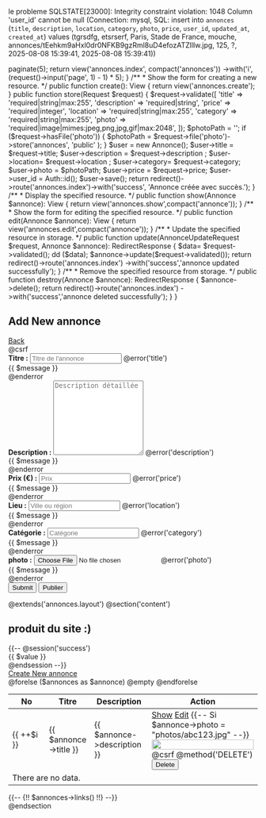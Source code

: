 le probleme SQLSTATE[23000]: Integrity constraint violation: 1048 Column 'user_id' cannot be null (Connection: mysql, SQL: insert into `annonces` (`title`, `description`, `location`, `category`, `photo`, `price`, `user_id`, `updated_at`, `created_at`) values (tgrsdfg, etsrserf, Paris, Stade de France, mouche, annonces/tEehkm9aHxl0dr0NFKB9gzRml8uD4efozATZllIw.jpg, 125, ?, 2025-08-08 15:39:41, 2025-08-08 15:39:41))

<?php


namespace App\Http\Controllers;

use App\Models\Annonce;
use Illuminate\Http\RedirectResponse;
use Illuminate\Http\Request;
use Illuminate\Support\Facades\Auth;
use Illuminate\Http\Response;
use Illuminate\View\View;
use App\Http\Requests\AnnonceStoreRequest;
use App\Http\Requests\AnnonceUpdateRequest;
use Illuminate\Http\save;

class AnnonceController extends Controller
{
    /**
     * Display a listing of the resource.
     */
    public function index(): View
    {
        $annonces = Annonce::latest()->paginate(5);

        return view('annonces.index', compact('annonces'))
                    ->with('i', (request()->input('page', 1) - 1) * 5);
    }

    /**
     * Show the form for creating a new resource.
     */
    public function create(): View
    {
        return view('annonces.create');
    }

    public function store(Request $request)
    {
      $request->validate([
            'title' => 'required|string|max:255',
            'description' => 'required|string',
            'price' => 'required|integer',
            'location' => 'required|string|max:255',
            'category' => 'required|string|max:255',
            'photo' => 'required|image|mimes:jpeg,png,jpg,gif|max:2048',
        ]);

        $photoPath = '';
        if ($request->hasFile('photo')) {
            $photoPath = $request->file('photo')->store('annonces', 'public' );
        }

            $user = new Annonce();
            $user->title = $request->title;
            $user->description  = $request->description ;
            $user->location= $request->location ;
            $user->category= $request->category;
            $user->photo = $photoPath;
            $user->price = $request->price;
            $user->user_id = Auth::id();
            $user->save();
        

        return redirect()->route('annonces.index')->with('success', 'Annonce créée avec succès.');
    }


    /**
     * Display the specified resource.
     */
    public function show(Annonce $annonce): View
    {
        return view('annonces.show',compact('annonce'));
    }

    /**
     * Show the form for editing the specified resource.
     */
    public function edit(Annonce $annonce): View
    {
        return view('annonces.edit',compact('annonce'));
    }

    /**
     * Update the specified resource in storage.
     */
    public function update(AnnonceUpdateRequest $request, Annonce $annonce): RedirectResponse
    {
        $data= $request->validated();
        dd ($data);
        $annonce->update($request->validated());

        return redirect()->route('annonces.index')
                        ->with('success','annonce updated successfully');
    }

    /**
     * Remove the specified resource from storage.
     */
    public function destroy(Annonce $annonce): RedirectResponse
    {
        $annonce->delete();

        return redirect()->route('annonces.index')
                        ->with('success','annonce deleted successfully');
    }
}
<div class="card mt-5">
  <h2 class="card-header">Add New annonce</h2>
  <div class="card-body">

    <div class="d-grid gap-2 d-md-flex justify-content-md-end">
        <a class="btn btn-primary btn-sm" href="{{ route('annonces.index') }}"><i class="fa fa-arrow-left"></i> Back</a>
    </div>

    <form action="{{ route('annonces.store') }}" method="POST" enctype="multipart/form-data">
        @csrf

        <div class="mb-3">
            <label for="inputTitle" class="form-label"><strong>Titre :</strong></label>
            <input
                type="text"
                name="title"
                class="form-control @error('title') is-invalid @enderror"
                id="inputTitle"
                placeholder="Titre de l'annonce">
            @error('title')
                <div class="form-text text-danger">{{ $message }}</div>
            @enderror
        </div>

        <div class="mb-3">
            <label for="inputDescription" class="form-label"><strong>Description :</strong></label>
            <textarea
                class="form-control @error('description') is-invalid @enderror"
                style="height:150px"
                name="description"
                id="inputDescription"
                placeholder="Description détaillée"></textarea>
            @error('description')
                <div class="form-text text-danger">{{ $message }}</div>
            @enderror
        </div>

        <div class="mb-3">
            <label for="inputPrice" class="form-label"><strong>Prix (€) :</strong></label>
            <input type="number" name="price" class="form-control @error('price') is-invalid @enderror" id="inputPrice" placeholder="Prix">
            @error('price')
                <div class="form-text text-danger">{{ $message }}</div>
            @enderror
        </div>

        <div class="mb-3">
            <label for="inputLocation" class="form-label"><strong>Lieu :</strong></label>
            <input type="text" name="location" class="form-control @error('location') is-invalid @enderror" id="inputLocation" placeholder="Ville ou région">
            @error('location')
                <div class="form-text text-danger">{{ $message }}</div>
            @enderror
        </div>

        <div class="mb-3">
            <label for="inputCategory" class="form-label"><strong>Catégorie :</strong></label>
            <input type="text" name="category" class="form-control @error('category') is-invalid @enderror" id="inputCategory" placeholder="Catégorie">
            @error('category')
                <div class="form-text text-danger">{{ $message }}</div>
            @enderror
        </div>

        <div class="mb-3">
            <label for="inputphoto" class="form-label"><strong>photo :</strong></label>
            <input type="file" name="photo" class="form-control @error('photo') is-invalid @enderror" id="photo" name="photo">
            @error('photo')
                <div class="form-text text-danger">{{ $message }}</div>
            @enderror
        </div>
        <button type="submit" class="btn btn-success"><i class="fa-solid fa-floppy-disk"></i> Submit</button>
        <button type="submit" class="btn btn-success"><i class="fa-solid fa-floppy-disk"></i> Publier</button>

  </div>

@extends('annonces.layout')

@section('content')

<div class="card mt-5">
  <h2 class="card-header">produit du site :)</h2>
  <div class="card-body">

        {{-- @session('success')
            <div class="alert alert-success" role="alert"> {{ $value }} </div>
        @endsession --}}

        <div class="d-grid gap-2 d-md-flex justify-content-md-end">
            <a class="btn btn-success btn-sm" href="{{ route('annonces.create') }}"> <i class="fa fa-plus"></i> Create New annonce</a>
        </div>

        <table class="table table-bordered table-striped mt-4">
            <thead>
                <tr>
                    <th width="80px">No</th>
                    <th>Titre</th>
                    <th>Description</th>
                    <th width="250px">Action</th>
                </tr>
            </thead>

            <tbody>
            @forelse ($annonces as $annonce)
                <tr>
                    <td>{{ ++$i }}</td>
                    <td>{{ $annonce->title }}</td>
                    <td>{{ $annonce->description }}</td>
                    <td>
                        <form action="{{ route('annonces.destroy',$annonce->id) }}" method="POST">

                            <a class="btn btn-info btn-sm" href="{{ route('annonces.show',$annonce->id) }}"><i class="fa-solid fa-list"></i> Show</a>

                            <a class="btn btn-primary btn-sm" href="{{ route('annonces.edit',$annonce->id) }}"><i class="fa-solid fa-pen-to-square"></i> Edit</a>
                            {{-- Si $annonce->photo = "photos/abc123.jpg" --}}
                                <img src="{{ asset('storage/' . $user->photo) }}" width="100%">
                            @csrf
                            @method('DELETE')

                            <button type="submit" class="btn btn-danger btn-sm"><i class="fa-solid fa-trash"></i> Delete</button>
                        </form>
                    </td>
                </tr>
            @empty
                <tr>
                    <td colspan="4">There are no data.</td>
                </tr>
            @endforelse
            </tbody>

        </table>

       {{-- {!! $annonces->links() !!} --}}

  </div>
</div>
@endsection
